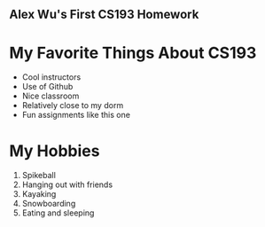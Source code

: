 ## Alex Wu's First CS193 Homework
 

# My Favorite Things About CS193
- Cool instructors
- Use of Github
- Nice classroom
- Relatively close to my dorm
- Fun assignments like this one

# My Hobbies
1. Spikeball
2. Hanging out with friends
3. Kayaking
4. Snowboarding
5. Eating and sleeping

 
 
